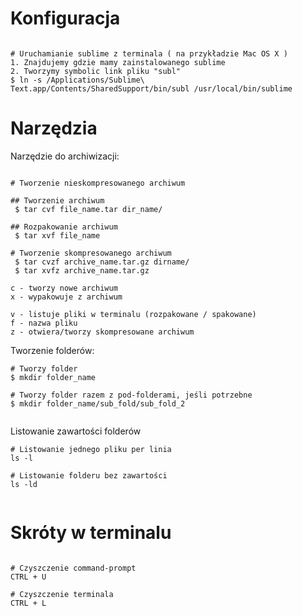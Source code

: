 # Konfiguracja

```

# Uruchamianie sublime z terminala ( na przykładzie Mac OS X )
1. Znajdujemy gdzie mamy zainstalowanego sublime
2. Tworzymy symbolic link pliku "subl"
$ ln -s /Applications/Sublime\ Text.app/Contents/SharedSupport/bin/subl /usr/local/bin/sublime

```

# Narzędzia

Narzędzie do archiwizacji:  

```

# Tworzenie nieskompresowanego archiwum

## Tworzenie archiwum
 $ tar cvf file_name.tar dir_name/

## Rozpakowanie archiwum
 $ tar xvf file_name

# Tworzenie skompresowanego archiwum
 $ tar cvzf archive_name.tar.gz dirname/
 $ tar xvfz archive_name.tar.gz

c - tworzy nowe archiwum
x - wypakowuje z archiwum

v - listuje pliki w terminalu (rozpakowane / spakowane) 
f - nazwa pliku
z - otwiera/tworzy skompresowane archiwum

```

Tworzenie folderów: 

```
# Tworzy folder
$ mkdir folder_name

# Tworzy folder razem z pod-folderami, jeśli potrzebne
$ mkdir folder_name/sub_fold/sub_fold_2


```

Listowanie zawartości folderów

```
# Listowanie jednego pliku per linia
ls -l

# Listowanie folderu bez zawartości 
ls -ld


```


# Skróty w terminalu

```

# Czyszczenie command-prompt
CTRL + U

# Czyszczenie terminala
CTRL + L


```
